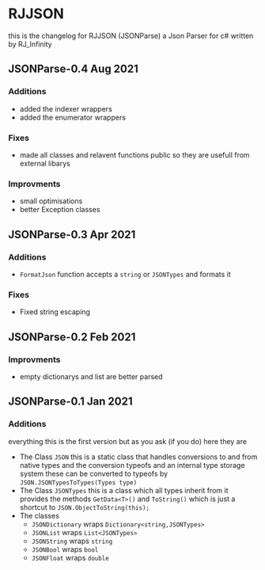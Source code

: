 # RJJSON
this is the changelog for RJJSON (JSONParse) a Json Parser for c# written by RJ_Infinity
## JSONParse-0.4 Aug 2021
### Additions
- added the indexer wrappers
- added the enumerator wrappers
### Fixes
- made all classes and relavent functions public so they are usefull from external libarys
### Improvments
- small optimisations
- better Exception classes
## JSONParse-0.3 Apr 2021
### Additions
- `FormatJson` function accepts a `string` or `JSONTypes` and formats it
### Fixes
- Fixed string escaping
## JSONParse-0.2 Feb 2021
### Improvments
- empty dictionarys and list are better parsed 
## JSONParse-0.1 Jan 2021
### Additions
everything this is the first version but as you ask (if you do) here they are
- The Class `JSON` this is a static class that handles conversions to and from native types and the conversion typeofs and an internal type storage system these can be converted to typeofs by `JSON.JSONTypesToTypes(Types type)`
- The Class `JSONTypes` this is a class which all types inherit from it provides the methods `GetData<T>()` and `ToString()` which is just a shortcut to `JSON.ObjectToString(this);`
- The classes
    + `JSONDictionary` wraps `Dictionary<string,JSONTypes>`
    + `JSONList` wraps `List<JSONTypes>`
    + `JSONString` wraps `string`
    + `JSONBool` wraps `bool`
    + `JSONFloat` wraps `double`
